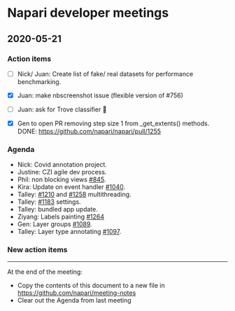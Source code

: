 # Napari developer meetings

## 2020-05-21

### Action items
- [ ] Nick/ Juan: Create list of fake/ real datasets for performance benchmarking.
- [x] Juan: make nbscreenshot issue (flexible version of #756)
- [ ] Juan: ask for Trove classifier :crossed_fingers: 
- [x] Gen to open PR removing step size 1 from _get_extents() methods. DONE: https://github.com/napari/napari/pull/1255


### Agenda

- Nick: Covid annotation project.
- Justine: CZI agile dev process.
- Phil: non blocking views [#845](https://github.com/napari/napari/issues/845).
- Kira: Update on event handler [#1040](https://github.com/napari/napari/pull/1040).
- Talley: [#1210](https://github.com/napari/napari/pull/1210) and [#1258](https://github.com/napari/napari/pull/1258) multithreading.
- Talley: [#1183](https://github.com/napari/napari/pull/1183) settings.
- Talley: bundled app update.
- Ziyang: Labels painting [#1264](https://github.com/napari/napari/pull/1264)
- Gen: Layer groups [#1089](https://github.com/napari/napari/pull/1089).
- Talley: Layer type annotating [#1097](https://github.com/napari/napari/pull/1097).

### New action items



--------------

At the end of the meeting:
- Copy the contents of this document to a new file in https://github.com/napari/meeting-notes
- Clear out the Agenda from last meeting
